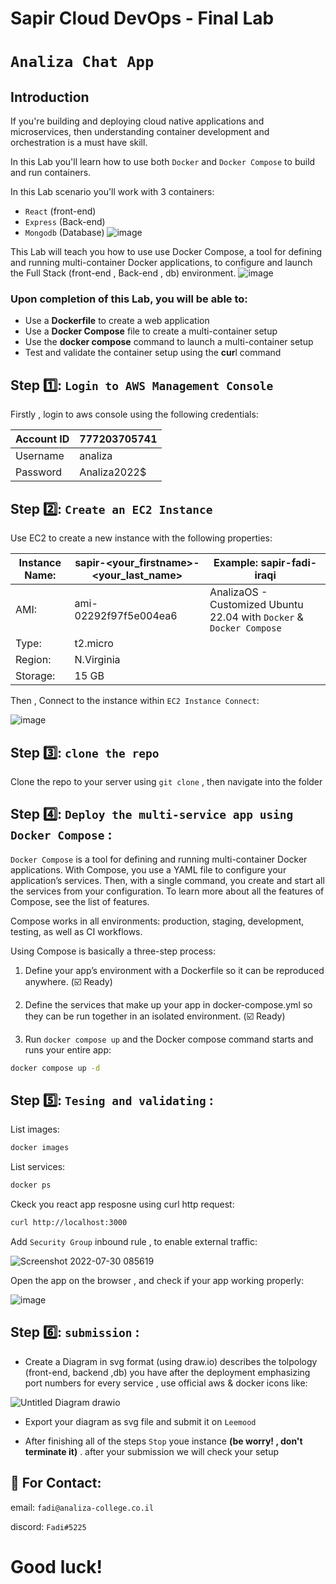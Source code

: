 # Sapir Cloud DevOps - Final Lab

# `Analiza Chat App`

## Introduction

If you're building and deploying cloud native applications and microservices, then understanding container development and orchestration is a must have skill.

In this Lab you'll learn how to use both `Docker` and `Docker Compose` to build and run containers.

In this Lab scenario you'll work with 3 containers:

* `React` (front-end)
* `Express` (Back-end)
* `Mongodb` (Database)
![image](https://user-images.githubusercontent.com/30344406/181800731-23acc432-e764-49cf-be0c-49d6d025f82e.png)

This Lab will teach you how to use use Docker Compose, a tool for defining and running multi-container Docker applications, to configure and launch the Full Stack (front-end , Back-end , db) environment.
![image](https://user-images.githubusercontent.com/30344406/181816851-d7dee2d7-8fca-4249-99cf-39450a1cacb7.png)
### Upon completion of this Lab, you will be able to:

* Use a **Dockerfile** to create a web application
* Use a **Docker Compose** file to create a multi-container setup
* Use the **docker compose** command to launch a multi-container setup
* Test and validate the container setup using the **cur**l command




## Step 1️⃣: `Login to AWS Management Console`

Firstly , login to aws console using the following credentials:

| Account ID | 777203705741 |
| ---------- | ------------ |
| Username   | analiza      |
| Password   | Analiza2022$ |

## Step 2️⃣: `Create an EC2 Instance`

Use EC2 to create a new instance with the following properties:

| Instance Name: | sapir-<your_firstname>-<your_last_name> | Example: sapir-fadi-iraqi |
| ---------- | ------------ | ------------ |
| AMI:   |  ami-02292f97f5e004ea6 | AnalizaOS - Customized Ubuntu 22.04 with `Docker` & `Docker Compose` |
| Type:  | t2.micro | |
| Region:   | N.Virginia | |
| Storage:   | 15 GB | |

Then , Connect to the instance within `EC2 Instance Connect`:

![image](https://user-images.githubusercontent.com/30344406/181844662-0567ac18-5f77-4f2d-a527-5f1ecdb4259d.png)

## Step 3️⃣: `clone the repo`

Clone the repo to your server using `git clone` , then navigate into the folder

## Step 4️⃣: `Deploy the multi-service app using Docker Compose` :

`Docker Compose` is a tool for defining and running multi-container Docker applications. With Compose, you use a YAML file to configure your application’s services. Then, with a single command, you create and start all the services from your configuration. To learn more about all the features of Compose, see the list of features.

Compose works in all environments: production, staging, development, testing, as well as CI workflows.

Using Compose is basically a three-step process:

1. Define your app’s environment with a Dockerfile so it can be reproduced anywhere. (☑️ Ready)

2. Define the services that make up your app in docker-compose.yml so they can be run together in an isolated environment. (☑️ Ready)

3. Run `docker compose up` and the Docker compose command starts and runs your entire app:

```sh
docker compose up -d
```

## Step 5️⃣: `Tesing and validating` :

List images:

```sh
docker images
```
List services:

```sh
docker ps
```

Ckeck you react app resposne using curl http request:

```sh
curl http://localhost:3000
```

Add `Security Group` inbound rule , to enable external traffic:

![Screenshot 2022-07-30 085619](https://user-images.githubusercontent.com/30344406/181876941-81d964af-c920-40e1-8d40-05372d55825f.png)

Open the app on the browser , and check if your app working properly:

![image](https://user-images.githubusercontent.com/30344406/181877162-9c1dc4b2-18b6-4d75-8b6a-1a1ce6295b05.png)


## Step 6️⃣: `submission` :
 
* Create a Diagram in svg format (using draw.io) describes the tolpology (front-end, backend ,db) you have after the deployment emphasizing port numbers for every service , use official aws & docker icons like:

![Untitled Diagram drawio](https://user-images.githubusercontent.com/30344406/181876127-4653ddb0-11e1-42e8-813e-641cb29f9446.png)
* Export your diagram as svg file and submit it on `Leemood`

* After finishing all of the steps `Stop` youe instance **(be worry! , don't terminate it)** . after your submission we will check your setup


## 📧 For Contact:

email: `fadi@analiza-college.co.il`

discord: `Fadi#5225`


# Good luck!
